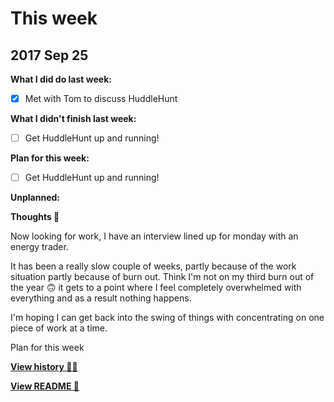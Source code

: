 # This week

## 2017 Sep 25

**What I did do last week:**

- [x] Met with Tom to discuss HuddleHunt

**What I didn't finish last week:**

- [ ] Get HuddleHunt up and running!

**Plan for this week:**

- [ ] Get HuddleHunt up and running!

**Unplanned:**


**Thoughts 💭**

Now looking for work, I have an interview lined up for monday with an energy trader.

It has been a really slow couple of weeks, partly because of the work situation partly because of burn out. Think I'm not on my third burn out of the year 🙃 it gets to a point where I feel completely overwhelmed with everything and as a result nothing happens.

I'm hoping I can get back into the swing of things with concentrating on one piece of work at a time.

Plan for this week

**[View history 👵👴](history.md#history)**

**[View README 👀](README.md#personal-goals)**

<!-- links -->

